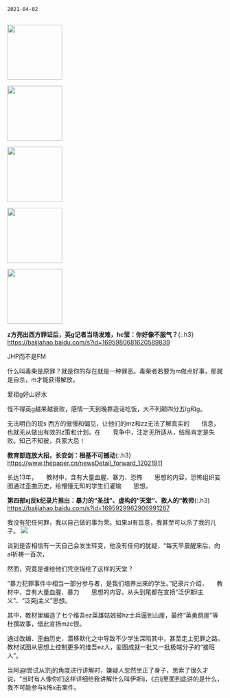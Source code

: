 `2021-04-02`　
```tip
```
<a href="https://slack-imgs.com/?url=https://pbs.twimg.com/media/EySEWvsUcAMQMkP?format=jpg&name=orig" class="js-smartphoto" data-caption="EySEWvsUcAMQMkP (1420×2048東道
@eastroad1046" data-id="" data-group=""><img src="https://slack-imgs.com/?url=https://pbs.twimg.com/media/EySEWvsUcAMQMkP?format=jpg&name=orig" width="128"/></a>

<a href="https://slack-imgs.com/?url=https://pbs.twimg.com/media/EySEWvyU8AIRssc?format=jpg&name=orig" class="js-smartphoto" data-caption="EySEWvyU8AIRssc (1138×1457)" data-id="" data-group=""><img src="https://slack-imgs.com/?url=https://pbs.twimg.com/media/EySEWvyU8AIRssc?format=jpg&name=orig" width="128"/></a>

<a href="https://slack-imgs.com/?url=https://pbs.twimg.com/media/EySV3ImVgAkEEQN?format=jpg&name=orig" class="js-smartphoto" data-caption="EySV3ImVgAkEEQN (1920×1080ゲームのサイハテ
@GF_Saihate" data-id="" data-group=""><img src="https://slack-imgs.com/?url=https://pbs.twimg.com/media/EySV3ImVgAkEEQN?format=jpg&name=orig" width="128"/></a>

<a href="https://slack-imgs.com/?url=https://pbs.twimg.com/media/EySHKCgU8AAXQx6?format=jpg&name=orig" class="js-smartphoto" data-caption="EySHKCgU8AAXQx6 (1000×1200)https://twitter.com/_ellnun_" data-id="" data-group=""><img src="https://slack-imgs.com/?url=https://pbs.twimg.com/media/EySHKCgU8AAXQx6?format=jpg&name=orig" width="128"/></a>

<a href="https://slack-imgs.com/?url=https://pbs.twimg.com/media/EySHKb7VIAI3Emp?format=jpg&name=orig" class="js-smartphoto" data-caption="EySHKb7VIAI3Emp (1000×1200)" data-id="" data-group=""><img src="https://slack-imgs.com/?url=https://pbs.twimg.com/media/EySHKb7VIAI3Emp?format=jpg&name=orig" width="128"/></a>

<link rel="stylesheet" href="https://cdn.jsdelivr.net/gh/appleple/SmartPhoto/css/smartphoto.min.css">
<script src="https://cdn.jsdelivr.net/gh/appleple/SmartPhoto/js/smartphoto.min.js"></script>
<script>
document.addEventListener('DOMContentLoaded',function(){
  new SmartPhoto(".js-smartphoto");
});
</script>

**z方亮出西方罪证后，英g记者当场发难，hc莹：你好像不服气？**{:.h3}<br>
<https://baijiahao.baidu.com/s?id=1695980681620589839>

JHP而不是FM

什么叫毒柴是原罪？就是你的存在就是一种罪恶。毒柴者若要为m做点好事，那就是自杀，m才能获得解放。

爱祖g好山好水

怪不得英g越来越衰败，感情一天到晚靠造谣吃饭，大不列颠四分五lg和g。

无法明白的现s
西方的傲慢和偏见，让他们的mz和zz无法了解真实的　　信息，也就无从做出有效的z策和计划。在　　竞争中，注定无所适从，结局肯定是失败。知己不知彼，兵家大忌！

**教育部连放大招，长安剑：根基不可撼动**{:.h3}<br>
<https://www.thepaper.cn/newsDetail_forward_12021911>

长达13年，　　教材中，含有大量血腥、暴力、恐怖　　思想的内容，恐怖组织妄图通过歪曲历史，给懵懂无知的学生们灌输　　思想。

**第四部xj反k纪录片推出：暴力的“圣战”、虚构的“天堂”、救人的“教师**{:.h3}<br>
<https://baijiahao.baidu.com/s?id=1695929962906991267>

我没有犯任何罪，我以自己做的事为荣。如果al有旨意，我甚至可以杀了我的儿子。
![](http://pics4.baidu.com/feed/4afbfbedab64034fd80dad9e1d46303908551df7.png?token=e290da1841b64f17357d26db400ab8de)

谈到是否相信有一天自己会发生转变，他没有任何的犹疑，“每天早晨醒来后，向al祈祷一百次，

然而，究竟是谁给他们凭空描绘了这样的天堂？

“暴力犯罪事件中相当一部分参与者，是我们培养出来的学生。”纪录片介绍，　　教材中，含有大量血腥、暴力　　思想的内容，从头到尾都在宣扬“泛伊斯l主义”、“泛突j主义”思想。

其中，教材里编造了七个维吾ez英雄姑娘被hz士兵逼到山崖，最终“英勇跳崖”等杜撰故事，借此宣扬mzc恨。

通过改编、歪曲历史，潜移默化之中导致不少学生深陷其中，甚至走上犯罪之路。教材试图从思想上控制更多的维吾ez人，妄图成就一批又一批极端分子的“接班人”。

当阿迪l尝试从宗j的角度进行讲解时，嫌疑人忽然坐正了身子，思索了很久才说，“当时有人像你们这样详细给我讲解什么叫伊斯lj，《古lj里面到底讲的是什么，我不可能参与k怖x击案件。
